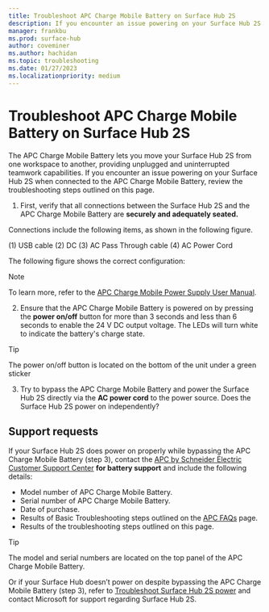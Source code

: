 ```yaml
---
title: Troubleshoot APC Charge Mobile Battery on Surface Hub 2S
description: If you encounter an issue powering on your Surface Hub 2S when connected to the APC Charge Mobile Battery, review the troubleshooting steps outlined on this page.
manager: frankbu
ms.prod: surface-hub
author: coveminer
ms.author: hachidan
ms.topic: troubleshooting
ms.date: 01/27/2023
ms.localizationpriority: medium
---
```


# Troubleshoot APC Charge Mobile Battery on Surface Hub 2S

The APC Charge Mobile Battery lets you move your Surface Hub 2S from one workspace to another, providing unplugged and uninterrupted teamwork capabilities. If you encounter an issue powering on your Surface Hub 2S when connected to the APC Charge Mobile Battery, review the troubleshooting steps outlined on this page.

1. First, verify that all connections between the Surface Hub 2S and the APC Charge Mobile Battery are **securely and adequately seated.**

 Connections include the following items, as shown in the following figure.

(1) USB cable
(2) DC
(3) AC Pass Through cable
(4) AC Power Cord

The following figure shows the correct configuration:

> [!NOTE]
> To learn more, refer to the [APC Charge Mobile Power Supply User Manual](https://www.apc.com/us/en/download/document/SPD_UM-990-6394_EN/).

2. Ensure that the APC Charge Mobile Battery is powered on by pressing the **power on/off** button for more than 3 seconds and less than 6 seconds to enable the 24 V DC output voltage. The LEDs will turn white to indicate the battery's charge state.

> [!TIP]
> The power on/off button is located on the bottom of the unit under a green sticker

3. Try to bypass the APC Charge Mobile Battery and power the Surface Hub 2S directly via the **AC power cord** to the power source. Does the Surface Hub 2S power on independently?

## Support requests

If your Surface Hub 2S does power on properly while bypassing the APC Charge Mobile Battery (step 3), contact the [APC by Schneider Electric Customer Support Center](https://www.apc.com/us/en/support/contact-us/) **for battery support** and include the following details:

- Model number of APC Charge Mobile Battery.
- Serial number of APC Charge Mobile Battery.
- Date of purchase.
- Results of Basic Troubleshooting steps outlined on the [APC FAQs](https://www.apc.com/us/en/faqs/FA405616/) page.
- Results of the troubleshooting steps outlined on this page.

> [!TIP]
> The model and serial numbers are located on the top panel of the APC Charge Mobile Battery.

Or if your Surface Hub doesn’t power on despite bypassing the APC Charge Mobile Battery (step 3), refer to [Troubleshoot Surface Hub 2S power](https://learn.microsoft.com/surface-hub/troubleshoot-power-surface-hub-2s) and contact Microsoft for support regarding Surface Hub 2S.
